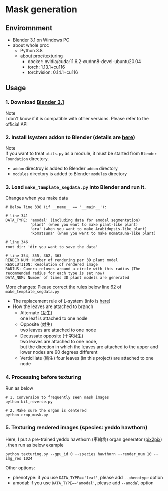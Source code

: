 # Mask generation

## Enviromnment
* Blender 3.1 on Windows PC
* about whole proc
    * Python 3.8
    * about proc/texturing
        * docker: nvidia/cuda:11.6.2-cudnn8-devel-ubuntu20.04
        * torch: 1.13.1+cu116
        * torchvision: 0.14.1+cu116

## Usage
### 1. Download [Blender 3.1](https://download.blender.org/release/Blender3.1/)  
Note  
I don't know if it is compatible with other versions. Please refer to the official API

### 2. Install lsystem addon to Blender (details are [here](https://github.com/krljg/lsystem))
Note  
If you want to treat `utils.py` as a module, it must be started from `Blender Foundation` directory.  
* `addon` directroy is added to Blender `addon` directory  
* `modules` directory is added to Blender `modules` directory


### 3. Load `make_tamplate_segdata.py` into Blender and run it.  
Changes when you make data
```
# Below line 338 (if __name__ == '__main__'):

# line 341
DATA_TYPE: 'amodal' (including data for amodal segmentation) 
           'plant' (when you want to make plant-like plant)  
           'ara' (when you want to make Arabidopsis-like plant)
           'komatsuna' (when you want to make Komatsuna-like plant)

# line 346
root_dir: 'dir you want to save the data'

# line 354, 355, 362, 363
RENDER_NUM: Number of rendering per 3D plant model
RESOLUTIION: Resolution of rendered image 
RADIUS: Camera reloves around a circle with this radius (The recommended radius for each type is set now)
DATA_NUM: Number of times 3D plant models are generated
```  
More changes: Please correct the rules below line 62 of `make_template_segdata.py`
* The replacement rule of L-system (info is [here](http://algorithmicbotany.org/papers/abop/abop.pdf))
* How the leaves are attached to branch
    * Alternate (互生)  
      one leaf is attached to one node
    * Opposite (対生)  
      two leaves are attached to one node
    * Decussate opposite (十字対生)  
      two leaves are attached to one node,  
      but the direction in which the leaves are attached to the upper and lower nodes are 90 degrees different
    * Verticillate (輪生)
      four leaves (in this project) are attached to one node
        
### 4. Processing before texturing
Run as below
```
# 1. Conversion to frequently seen mask images
python bit_reverse.py

# 2. Make sure the organ is centered
python crop_mask.py
```

### 5. Texturing rendered images (species: yeddo hawthorn)
Here, I put a pre-trained yeddo hawthorn (車輪梅) organ generator ([pix2pix](https://github.com/junyanz/pytorch-CycleGAN-and-pix2pix)) , then run as below example
```
python texturing.py --gpu_id 0 --species hawthorn --render_num 10 --img_res 1024
```
Other options:
* phenotype: if you use `DATA_TYPE=='leaf'`, please add `--phenotype` option
* amodal: if you use `DATA_TYPE=='amodal'`, please add `--amodal` option








